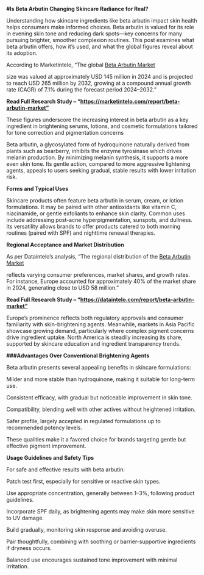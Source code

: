 **#Is Beta Arbutin Changing Skincare Radiance for Real?**

Understanding how skincare ingredients like beta arbutin impact skin health helps consumers make informed choices. Beta arbutin is valued for its role in evening skin tone and reducing dark spots—key concerns for many pursuing brighter, smoother complexion routines. This post examines what beta arbutin offers, how it’s used, and what the global figures reveal about its adoption.

According to Marketintelo, “The global [Beta Arbutin Market](https://marketintelo.com/report/beta-arbutin-market)

 size was valued at approximately USD 145 million in 2024 and is projected to reach USD 265 million by 2032, growing at a compound annual growth rate (CAGR) of 7.1% during the forecast period 2024–2032.”

**Read Full Research Study – “https://marketintelo.com/report/beta-arbutin-market”**

These figures underscore the increasing interest in beta arbutin as a key ingredient in brightening serums, lotions, and cosmetic formulations tailored for tone correction and pigmentation concerns

Beta arbutin, a glycosylated form of hydroquinone naturally derived from plants such as bearberry, inhibits the enzyme tyrosinase which drives melanin production. By minimizing melanin synthesis, it supports a more even skin tone. Its gentle action, compared to more aggressive lightening agents, appeals to users seeking gradual, stable results with lower irritation risk.

**Forms and Typical Uses**

Skincare products often feature beta arbutin in serum, cream, or lotion formulations. It may be paired with other antioxidants like vitamin C, niacinamide, or gentle exfoliants to enhance skin clarity. Common uses include addressing post-acne hyperpigmentation, sunspots, and dullness. Its versatility allows brands to offer products catered to both morning routines (paired with SPF) and nighttime renewal therapies.

**Regional Acceptance and Market Distribution**

As per Dataintelo’s analysis, “The regional distribution of the [Beta Arbutin Market](https://dataintelo.com/report/beta-arbutin-marke)

 reflects varying consumer preferences, market shares, and growth rates. For instance, Europe accounted for approximately 40% of the market share in 2024, generating close to USD 58 million.”

**Read Full Research Study – “https://dataintelo.com/report/beta-arbutin-market”**

Europe’s prominence reflects both regulatory approvals and consumer familiarity with skin-brightening agents. Meanwhile, markets in Asia Pacific showcase growing demand, particularly where complex pigment concerns drive ingredient uptake. North America is steadily increasing its share, supported by skincare education and ingredient transparency trends.

**###Advantages Over Conventional Brightening Agents**

Beta arbutin presents several appealing benefits in skincare formulations:

Milder and more stable than hydroquinone, making it suitable for long-term use.

Consistent efficacy, with gradual but noticeable improvement in skin tone.

Compatibility, blending well with other actives without heightened irritation.

Safer profile, largely accepted in regulated formulations up to recommended potency levels.

These qualities make it a favored choice for brands targeting gentle but effective pigment improvement.

**Usage Guidelines and Safety Tips**

For safe and effective results with beta arbutin:

Patch test first, especially for sensitive or reactive skin types.

Use appropriate concentration, generally between 1–3%, following product guidelines.

Incorporate SPF daily, as brightening agents may make skin more sensitive to UV damage.

Build gradually, monitoring skin response and avoiding overuse.

Pair thoughtfully, combining with soothing or barrier-supportive ingredients if dryness occurs.

Balanced use encourages sustained tone improvement with minimal irritation.
